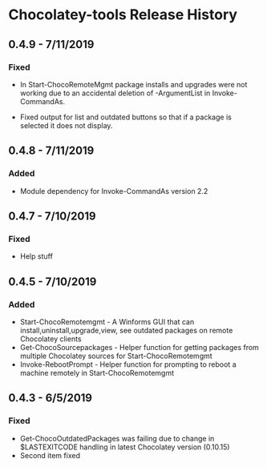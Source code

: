 # Chocolatey-tools Release History
## 0.4.9 - 7/11/2019

### Fixed

* In Start-ChocoRemoteMgmt package installs and upgrades were not working due to an accidental deletion of -ArgumentList in Invoke-CommandAs.

* Fixed output for list and outdated buttons so that if a package is selected it does not display.

## 0.4.8 - 7/11/2019

### Added

* Module dependency for Invoke-CommandAs version 2.2

## 0.4.7 - 7/10/2019

### Fixed

* Help stuff

## 0.4.5 - 7/10/2019

### Added

* Start-ChocoRemotemgmt - A Winforms GUI that can install,uninstall,upgrade,view, see outdated packages on remote Chocolatey clients
* Get-ChocoSourcepackages - Helper function for getting packages from multiple Chocolatey sources for Start-ChocoRemotemgmt
* Invoke-RebootPrompt - Helper function for prompting to reboot a machine remotely in Start-ChocoRemotemgmt

## 0.4.3 - 6/5/2019

### Fixed

* Get-ChocoOutdatedPackages was failing due to change in $LASTEXITCODE handling in latest
Chocolatey version (0.10.15)
* Second item fixed


